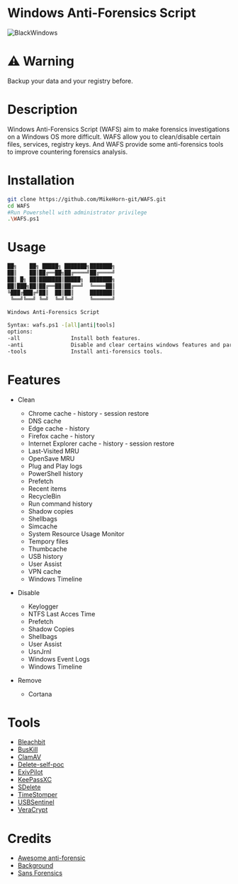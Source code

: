 # Windows Anti-Forensics Script

![BlackWindows](https://github.com/MikeHorn-git/WAFS/assets/123373126/1667f6e9-273a-4f02-b242-d95659ed76e0)

# ⚠️ Warning
Backup your data and your registry before.

# Description
Windows Anti-Forensics Script (WAFS) aim to make forensics investigations on a Windows OS more difficult. WAFS allow you to clean/disable certain files, services, registry keys. And WAFS provide some anti-forensics tools to improve countering forensics analysis.

# Installation
```bash
git clone https://github.com/MikeHorn-git/WAFS.git
cd WAFS
#Run Powershell with administrator privilege
.\WAFS.ps1
```

# Usage
```bash
██╗    ██╗ █████╗ ███████╗███████╗
██║    ██║██╔══██╗██╔════╝██╔════╝
██║ █╗ ██║███████║█████╗  ███████╗
██║███╗██║██╔══██║██╔══╝  ╚════██║
╚███╔███╔╝██║  ██║██║     ███████║
 ╚══╝╚══╝ ╚═╝  ╚═╝╚═╝     ╚══════╝
                                  
Windows Anti-Forensics Script

Syntax: wafs.ps1 -[all|anti|tools]
options:
-all                Install both features.
-anti               Disable and clear certains windows features and parameters for anti-forensics.
-tools              Install anti-forensics tools.
```

# Features
* Clean
   * Chrome cache - history - session restore
   * DNS cache
   * Edge cache - history
   * Firefox cache - history
   * Internet Explorer cache - history - session restore
   * Last-Visited MRU
   * OpenSave MRU
   * Plug and Play logs
   * PowerShell history
   * Prefetch
   * Recent items
   * RecycleBin
   * Run command history
   * Shadow copies
   * Shellbags
   * Simcache
   * System Resource Usage Monitor
   * Tempory files
   * Thumbcache
   * USB history
   * User Assist
   * VPN cache
   * Windows Timeline
  
* Disable
  * Keylogger
  * NTFS Last Acces Time
  * Prefetch
  * Shadow Copies
  * Shellbags
  * User Assist
  * UsnJrnl
  * Windows Event Logs
  * Windows Timeline

* Remove
  * Cortana

# Tools
* [Bleachbit](https://www.bleachbit.org/)
* [BusKill](https://github.com/BusKill/buskill-app)
* [ClamAV](https://www.clamav.net/)
* [Delete-self-poc](https://github.com/LloydLabs/delete-self-poc)
* [ExivPilot](https://www.colorpilot.com/)
* [KeePassXC](https://keepassxc.org/)
* [SDelete](https://learn.microsoft.com/en-us/sysinternals/downloads/sdelete)
* [TimeStomper](https://github.com/slyd0g/TimeStomper)
* [USBSentinel](https://github.com/thereisnotime/xxUSBSentinel/)
* [VeraCrypt](https://www.veracrypt.fr/en/Home.html)

# Credits
* [Awesome anti-forensic](https://github.com/shadawck/awesome-anti-forensic)
* [Background](https://wallpapercave.com/wp/wp3438728.jpg)
* [Sans Forensics](https://www.sans.org/posters/windows-forensic-analysis/)
